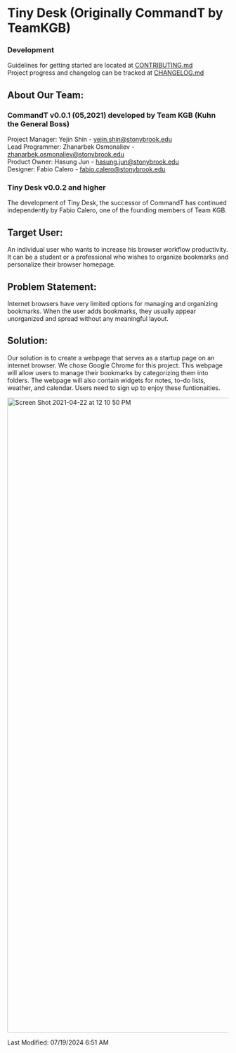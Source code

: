 # Tiny Desk (Originally CommandT by TeamKGB)

### Development

Guidelines for getting started are located at [CONTRIBUTING.md](CONTRIBUTING.md)  
Project progress and changelog can be tracked at [CHANGELOG.md](CHANGELOG.md)

## About Our Team:

### CommandT v0.0.1 (05,2021) developed by Team KGB (Kuhn the General Boss)

Project Manager: Yejin Shin - yejin.shin@stonybrook.edu <br />
Lead Programmer: Zhanarbek Osmonaliev - zhanarbek.osmonaliev@stonybrook.edu <br />
Product Owner: Hasung Jun - hasung.jun@stonybrook.edu <br />
Designer: Fabio Calero - fabio.calero@stonybrook.edu <br />

### Tiny Desk v0.0.2 and higher

The development of Tiny Desk, the successor of CommandT has continued independently by Fabio Calero, one of the founding members of Team KGB.

## Target User:

An individual user who wants to increase his browser workflow productivity. It can be a student or a professional who wishes to organize bookmarks and personalize their browser homepage.

## Problem Statement:

Internet browsers have very limited options for managing and organizing bookmarks. When the user adds bookmarks, they usually appear unorganized and spread without any meaningful layout.

## Solution:

Our solution is to create a webpage that serves as a startup page on an internet browser. We chose Google Chrome for this project. This webpage will allow users to manage their bookmarks by categorizing them into folders. The webpage will also contain widgets for notes, to-do lists, weather, and calendar. Users need to sign up to enjoy these funtionaities.

<img width="1440" alt="Screen Shot 2021-04-22 at 12 10 50 PM" src="https://ucarecdn.com/406d77bf-5af6-4880-894a-2735a9050271/tinydeskdemo.png">

Last Modified: 07/19/2024 6:51 AM
